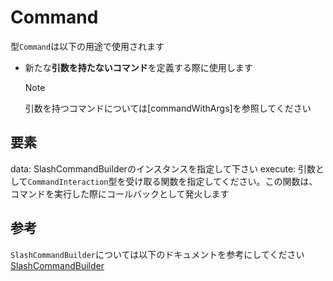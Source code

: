 # Command

型`Command`は以下の用途で使用されます

- 新たな**引数を持たないコマンド**を定義する際に使用します
  > [!NOTE]
  > 引数を持つコマンドについては[commandWithArgs]を参照してください

## 要素

data: SlashCommandBuilderのインスタンスを指定して下さい
execute: 引数として`CommandInteraction`型を受け取る関数を指定してください。この関数は、コマンドを実行した際にコールバックとして発火します

## 参考

`SlashCommandBuilder`については以下のドキュメントを参考にしてください[SlashCommandBuilder](https://discord.js.org/docs/packages/builders/1.6.0/SlashCommandBuilder:Class)
